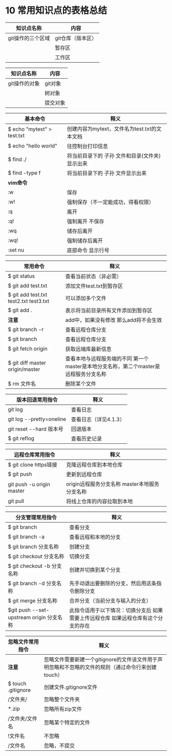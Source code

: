 # 10 常用知识点的表格总结



| 知识点名称        | 内容              |
| ----------------- | ----------------- |
| git操作的三个区域 | git仓库（版本区） |
|                   | 暂存区            |
|                   | 工作区            |

| 知识点名称    | 内容     |
| ------------- | -------- |
| git操作的对象 | git对象  |
|               | 树对象   |
|               | 提交对象 |

| 基本命令                   | 释义                                            |
| -------------------------- | ----------------------------------------------- |
| $ echo "mytext" > test.txt | 创建内容为mytext，文件名为test.txt的文本文档    |
| $ echo "hello world"       | 往控制台打印信息                                |
| $ find ./                  | 将当前目录下的 子孙 文件和目录(文件夹) 显示出来 |
| $ find -type f             | 将当前目录下的 子孙 文件显示出来                |
| **vim命令**                |                                                 |
| :w                         | 保存                                            |
| :w!                        | 强制保存（不一定能成功，得看权限）              |
| :q                         | 离开                                            |
| :q!                        | 强制离开 不保存                                 |
| :wq                        | 储存后离开                                      |
| :wq!                       | 强制储存后离开                                  |
| :set nu                    | 底部命令 显示行号                               |

| 常用命令                               | 释义                                                         |
| -------------------------------------- | ------------------------------------------------------------ |
| $ git status                           | 查看当前状态（非必需）                                       |
| $ git add test.txt                     | 添加文件test.txt到暂存区                                     |
| $ git add test.txt test2.txt test3.txt | 可以添加多个文件                                             |
| $ git add .                            | 表示将当前目录所有文件添加到暂存区                           |
| **注意**                               | add中，如果没有修改 那么add将不会生效                        |
| $ git branch -r                        | 查看远程仓库分支                                             |
| $ git branch                           | 查看远程仓库分支                                             |
| $ git fetch origin                     | 获取远端库最新信息                                           |
| $ git diff master origin/master        | 查看本地与远程服务端的不同 第一个master是本地分支名称，第二个master是远程服务分支名称 |
| $ rm 文件名                            | 删除某个文件                                                 |

| 版本回退常用指令         | 释义                  |
| ------------------------ | --------------------- |
| git log                  | 查看日志              |
| git log --pretty=oneline | 查看日志（详见4.1.3） |
| git reset --hard 版本号  | 回退版本              |
| $ git reflog             | 查看历史记录          |

| 远程仓库常用指令          | 释义                                          |
| ------------------------- | --------------------------------------------- |
| $ git clone https链接     | 克隆远程仓库到本地仓库                        |
| $ git push                | 更新到远程仓库                                |
| git push -u origin master | origin远程服务分支名称 master本地服务分支名称 |
| git pull                  | 将线上仓库的内容拉取到本地                    |

| 分支管理常用指令                         | 释义                                                         |
| ---------------------------------------- | ------------------------------------------------------------ |
| $ git branch                             | 查看分支                                                     |
| $ git branch -a                          | 查看远程和本地的分支                                         |
| $ git branch  分支名称                   | 创建分支                                                     |
| $ git checkout 分支名称                  | 切换分支                                                     |
| $ git checkout -b 分支名称               | 创建并切换到某个分支                                         |
| $ git branch -d 分支名称                 | 先手动退出要删除的分支，然后用这条指令删除分支               |
| $ git merge 分支名称                     | 合并分支（当前分支与输入的分支）                             |
| $git push --set-upstream origin 分支名称 | 此指令适用于以下情况：切换分支后 如果需要上传远程仓库 如果远程仓库有这个分支的存在 |

| 忽略文件常用指令   | 释义                                                         |
| ------------------ | ------------------------------------------------------------ |
| **注意**           | 忽略文件需要新建一个gitignore的文件该文件用于声明忽略和不忽略的文件的规则（通过命令行来创建 touch） |
| $ touch .gitignore | 创建文件.gitignore文件                                       |
| /文件夹/           | 忽略整个文件夹                                               |
| *.zip              | 忽略所有zip文件                                              |
| /文件夹/文件名     | 忽略某个特定的文件                                           |
| !文件名            | 不忽略                                                       |
| /文件名            | 忽略，不提交                                                 |


